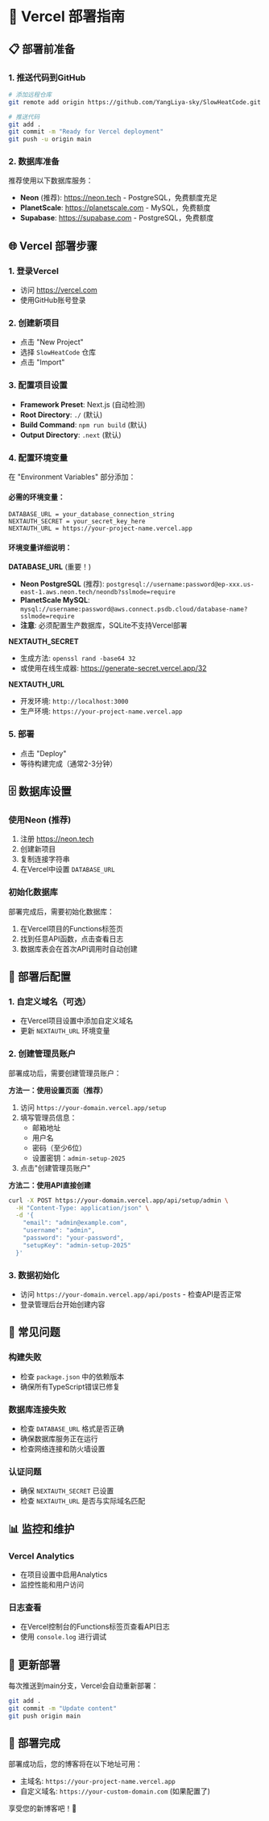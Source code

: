 # 🚀 Vercel 部署指南

## 📋 部署前准备

### 1. 推送代码到GitHub
```bash
# 添加远程仓库
git remote add origin https://github.com/YangLiya-sky/SlowHeatCode.git

# 推送代码
git add .
git commit -m "Ready for Vercel deployment"
git push -u origin main
```

### 2. 数据库准备
推荐使用以下数据库服务：
- **Neon** (推荐): https://neon.tech - PostgreSQL，免费额度充足
- **PlanetScale**: https://planetscale.com - MySQL，免费额度
- **Supabase**: https://supabase.com - PostgreSQL，免费额度

## 🌐 Vercel 部署步骤

### 1. 登录Vercel
- 访问 https://vercel.com
- 使用GitHub账号登录

### 2. 创建新项目
- 点击 "New Project"
- 选择 `SlowHeatCode` 仓库
- 点击 "Import"

### 3. 配置项目设置
- **Framework Preset**: Next.js (自动检测)
- **Root Directory**: `./` (默认)
- **Build Command**: `npm run build` (默认)
- **Output Directory**: `.next` (默认)

### 4. 配置环境变量
在 "Environment Variables" 部分添加：

#### 必需的环境变量：
```
DATABASE_URL = your_database_connection_string
NEXTAUTH_SECRET = your_secret_key_here
NEXTAUTH_URL = https://your-project-name.vercel.app
```

#### 环境变量详细说明：

**DATABASE_URL** (重要！)
- **Neon PostgreSQL** (推荐): `postgresql://username:password@ep-xxx.us-east-1.aws.neon.tech/neondb?sslmode=require`
- **PlanetScale MySQL**: `mysql://username:password@aws.connect.psdb.cloud/database-name?sslmode=require`
- **注意**: 必须配置生产数据库，SQLite不支持Vercel部署

**NEXTAUTH_SECRET**
- 生成方法: `openssl rand -base64 32`
- 或使用在线生成器: https://generate-secret.vercel.app/32

**NEXTAUTH_URL**
- 开发环境: `http://localhost:3000`
- 生产环境: `https://your-project-name.vercel.app`

### 5. 部署
- 点击 "Deploy"
- 等待构建完成（通常2-3分钟）

## 🗄️ 数据库设置

### 使用Neon (推荐)
1. 注册 https://neon.tech
2. 创建新项目
3. 复制连接字符串
4. 在Vercel中设置 `DATABASE_URL`

### 初始化数据库
部署完成后，需要初始化数据库：
1. 在Vercel项目的Functions标签页
2. 找到任意API函数，点击查看日志
3. 数据库表会在首次API调用时自动创建

## 🔧 部署后配置

### 1. 自定义域名（可选）
- 在Vercel项目设置中添加自定义域名
- 更新 `NEXTAUTH_URL` 环境变量

### 2. 创建管理员账户
部署成功后，需要创建管理员账户：

**方法一：使用设置页面（推荐）**
1. 访问 `https://your-domain.vercel.app/setup`
2. 填写管理员信息：
   - 邮箱地址
   - 用户名
   - 密码（至少6位）
   - 设置密钥：`admin-setup-2025`
3. 点击"创建管理员账户"

**方法二：使用API直接创建**
```bash
curl -X POST https://your-domain.vercel.app/api/setup/admin \
  -H "Content-Type: application/json" \
  -d '{
    "email": "admin@example.com",
    "username": "admin",
    "password": "your-password",
    "setupKey": "admin-setup-2025"
  }'
```

### 3. 数据初始化
- 访问 `https://your-domain.vercel.app/api/posts` - 检查API是否正常
- 登录管理后台开始创建内容

## 🚨 常见问题

### 构建失败
- 检查 `package.json` 中的依赖版本
- 确保所有TypeScript错误已修复

### 数据库连接失败
- 检查 `DATABASE_URL` 格式是否正确
- 确保数据库服务正在运行
- 检查网络连接和防火墙设置

### 认证问题
- 确保 `NEXTAUTH_SECRET` 已设置
- 检查 `NEXTAUTH_URL` 是否与实际域名匹配

## 📊 监控和维护

### Vercel Analytics
- 在项目设置中启用Analytics
- 监控性能和用户访问

### 日志查看
- 在Vercel控制台的Functions标签页查看API日志
- 使用 `console.log` 进行调试

## 🔄 更新部署

每次推送到main分支，Vercel会自动重新部署：
```bash
git add .
git commit -m "Update content"
git push origin main
```

## 🎉 部署完成

部署成功后，您的博客将在以下地址可用：
- 主域名: `https://your-project-name.vercel.app`
- 自定义域名: `https://your-custom-domain.com` (如果配置了)

享受您的新博客吧！🎊
